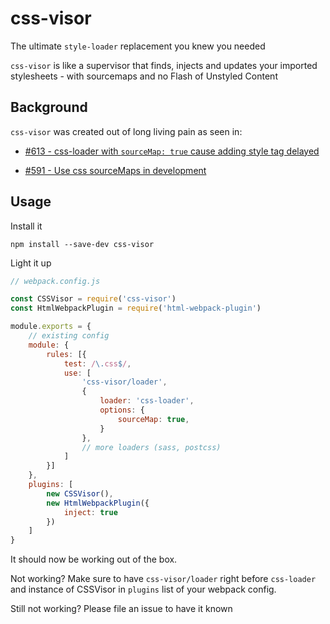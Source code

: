 # css-visor

The ultimate `style-loader` replacement you knew you needed

`css-visor` is like a supervisor that finds, injects and updates your imported stylesheets - with sourcemaps and no Flash of Unstyled Content

## Background
`css-visor` was created out of long living pain as seen in:

 - [#613 - css-loader with `sourceMap: true` cause adding style tag delayed](https://github.com/webpack-contrib/css-loader/issues/613)

 - [#591 - Use css sourceMaps in development](https://github.com/facebookincubator/create-react-app/pull/591#pullrequestreview-463675)

## Usage

Install it

`npm install --save-dev css-visor`

Light it up

```javascript
// webpack.config.js

const CSSVisor = require('css-visor')
const HtmlWebpackPlugin = require('html-webpack-plugin')

module.exports = {
    // existing config
    module: {
        rules: [{
            test: /\.css$/,
            use: [
                'css-visor/loader',
                {
                    loader: 'css-loader',
                    options: {
                        sourceMap: true,
                    }
                },
                // more loaders (sass, postcss)
            ]
        }]
    },
    plugins: [
        new CSSVisor(),
        new HtmlWebpackPlugin({
            inject: true
        })
    ]
}
```
It should now be working out of the box.

Not working? Make sure to have `css-visor/loader` right before `css-loader` and instance of CSSVisor in `plugins` list of your webpack config.

Still not working? Please file an issue to have it known

